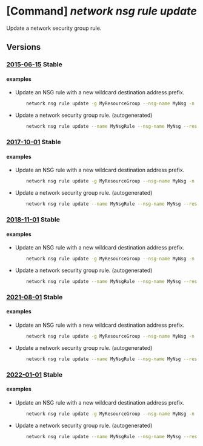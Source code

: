 # [Command] _network nsg rule update_

Update a network security group rule.

## Versions

### [2015-06-15](/Resources/mgmt-plane/L3N1YnNjcmlwdGlvbnMve30vcmVzb3VyY2Vncm91cHMve30vcHJvdmlkZXJzL21pY3Jvc29mdC5uZXR3b3JrL25ldHdvcmtzZWN1cml0eWdyb3Vwcy97fS9zZWN1cml0eXJ1bGVzL3t9/2015-06-15.xml) **Stable**

<!-- mgmt-plane /subscriptions/{}/resourcegroups/{}/providers/microsoft.network/networksecuritygroups/{}/securityrules/{} 2015-06-15 -->

#### examples

- Update an NSG rule with a new wildcard destination address prefix.
    ```bash
        network nsg rule update -g MyResourceGroup --nsg-name MyNsg -n MyNsgRule --destination-address-prefix '*'
    ```

- Update a network security group rule. (autogenerated)
    ```bash
        network nsg rule update --name MyNsgRule --nsg-name MyNsg --resource-group MyResourceGroup --source-address-prefixes 208.130.28/24
    ```

### [2017-10-01](/Resources/mgmt-plane/L3N1YnNjcmlwdGlvbnMve30vcmVzb3VyY2Vncm91cHMve30vcHJvdmlkZXJzL21pY3Jvc29mdC5uZXR3b3JrL25ldHdvcmtzZWN1cml0eWdyb3Vwcy97fS9zZWN1cml0eXJ1bGVzL3t9/2017-10-01.xml) **Stable**

<!-- mgmt-plane /subscriptions/{}/resourcegroups/{}/providers/microsoft.network/networksecuritygroups/{}/securityrules/{} 2017-10-01 -->

#### examples

- Update an NSG rule with a new wildcard destination address prefix.
    ```bash
        network nsg rule update -g MyResourceGroup --nsg-name MyNsg -n MyNsgRule --destination-address-prefix '*'
    ```

- Update a network security group rule. (autogenerated)
    ```bash
        network nsg rule update --name MyNsgRule --nsg-name MyNsg --resource-group MyResourceGroup --source-address-prefixes 208.130.28/24
    ```

### [2018-11-01](/Resources/mgmt-plane/L3N1YnNjcmlwdGlvbnMve30vcmVzb3VyY2Vncm91cHMve30vcHJvdmlkZXJzL21pY3Jvc29mdC5uZXR3b3JrL25ldHdvcmtzZWN1cml0eWdyb3Vwcy97fS9zZWN1cml0eXJ1bGVzL3t9/2018-11-01.xml) **Stable**

<!-- mgmt-plane /subscriptions/{}/resourcegroups/{}/providers/microsoft.network/networksecuritygroups/{}/securityrules/{} 2018-11-01 -->

#### examples

- Update an NSG rule with a new wildcard destination address prefix.
    ```bash
        network nsg rule update -g MyResourceGroup --nsg-name MyNsg -n MyNsgRule --destination-address-prefix '*'
    ```

- Update a network security group rule. (autogenerated)
    ```bash
        network nsg rule update --name MyNsgRule --nsg-name MyNsg --resource-group MyResourceGroup --source-address-prefixes 208.130.28/24
    ```

### [2021-08-01](/Resources/mgmt-plane/L3N1YnNjcmlwdGlvbnMve30vcmVzb3VyY2Vncm91cHMve30vcHJvdmlkZXJzL21pY3Jvc29mdC5uZXR3b3JrL25ldHdvcmtzZWN1cml0eWdyb3Vwcy97fS9zZWN1cml0eXJ1bGVzL3t9/2021-08-01.xml) **Stable**

<!-- mgmt-plane /subscriptions/{}/resourcegroups/{}/providers/microsoft.network/networksecuritygroups/{}/securityrules/{} 2021-08-01 -->

#### examples

- Update an NSG rule with a new wildcard destination address prefix.
    ```bash
        network nsg rule update -g MyResourceGroup --nsg-name MyNsg -n MyNsgRule --destination-address-prefix '*'
    ```

- Update a network security group rule. (autogenerated)
    ```bash
        network nsg rule update --name MyNsgRule --nsg-name MyNsg --resource-group MyResourceGroup --source-address-prefixes 208.130.28/24
    ```

### [2022-01-01](/Resources/mgmt-plane/L3N1YnNjcmlwdGlvbnMve30vcmVzb3VyY2Vncm91cHMve30vcHJvdmlkZXJzL21pY3Jvc29mdC5uZXR3b3JrL25ldHdvcmtzZWN1cml0eWdyb3Vwcy97fS9zZWN1cml0eXJ1bGVzL3t9/2022-01-01.xml) **Stable**

<!-- mgmt-plane /subscriptions/{}/resourcegroups/{}/providers/microsoft.network/networksecuritygroups/{}/securityrules/{} 2022-01-01 -->

#### examples

- Update an NSG rule with a new wildcard destination address prefix.
    ```bash
        network nsg rule update -g MyResourceGroup --nsg-name MyNsg -n MyNsgRule --destination-address-prefix '*'
    ```

- Update a network security group rule. (autogenerated)
    ```bash
        network nsg rule update --name MyNsgRule --nsg-name MyNsg --resource-group MyResourceGroup --source-address-prefixes 208.130.28/24
    ```
